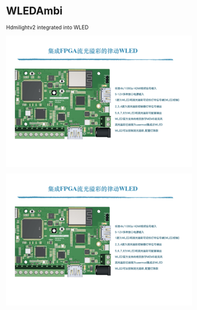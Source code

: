 # WLEDAmbi
Hdmilightv2 integrated into WLED

![WLEDAmbi-info](https://github.com/bi4wms/WLEDAmbi/blob/main/WLEDAmbi-info.jpeg)

![WLEDAmbi-info](https://github.com/bi4wms/WLEDAmbi/blob/main/WLEDAmbi-info.jpeg?raw=true)
